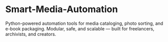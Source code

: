 # Smart-Media-Automation
Python-powered automation tools for media cataloging, photo sorting, and e-book packaging. Modular, safe, and scalable — built for freelancers, archivists, and creators.
